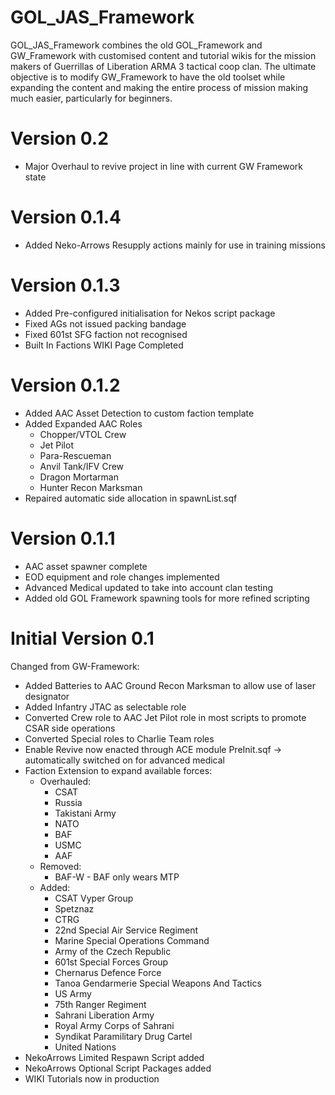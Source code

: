 # GOL_JAS_Framework
GOL_JAS_Framework combines the old GOL_Framework and GW_Framework with customised content and tutorial wikis for the mission makers of Guerrillas of Liberation ARMA 3 tactical coop clan. The ultimate objective is to modify GW_Framework to have the old toolset while expanding the content and making the entire process of mission making much easier, particularly for beginners.

# Version 0.2
* Major Overhaul to revive project in line with current GW Framework state

# Version 0.1.4
* Added Neko-Arrows Resupply actions mainly for use in training missions

# Version 0.1.3
* Added Pre-configured initialisation for Nekos script package
* Fixed AGs not issued packing bandage
* Fixed 601st SFG faction not recognised
* Built In Factions WIKI Page Completed

# Version 0.1.2
* Added AAC Asset Detection to custom faction template
* Added Expanded AAC Roles
  * Chopper/VTOL Crew
  * Jet Pilot
  * Para-Rescueman
  * Anvil Tank/IFV Crew
  * Dragon Mortarman
  * Hunter Recon Marksman
* Repaired automatic side allocation in spawnList.sqf

# Version 0.1.1
* AAC asset spawner complete
* EOD equipment and role changes implemented
* Advanced Medical updated to take into account clan testing
* Added old GOL Framework spawning tools for more refined scripting

# Initial Version 0.1
Changed from GW-Framework:
* Added Batteries to AAC Ground Recon Marksman to allow use of laser designator
* Added Infantry JTAC as selectable role
* Converted Crew role to AAC Jet Pilot role in most scripts to promote CSAR side operations
* Converted Special roles to Charlie Team roles
* Enable Revive now enacted through ACE module PreInit.sqf -> automatically switched on for advanced medical
* Faction Extension to expand available forces:
  * Overhauled:
	  * CSAT
	  * Russia
	  * Takistani Army
	  * NATO
	  * BAF
	  * USMC
	  * AAF
  * Removed:
	  * BAF-W - BAF only wears MTP
  * Added:
	  * CSAT Vyper Group
	  * Spetznaz
	  * CTRG
	  * 22nd Special Air Service Regiment
	  * Marine Special Operations Command
	  * Army of the Czech Republic
	  * 601st Special Forces Group
	  * Chernarus Defence Force
	  * Tanoa Gendarmerie Special Weapons And Tactics
	  * US Army
	  * 75th Ranger Regiment
	  * Sahrani Liberation Army
	  * Royal Army Corps of Sahrani
	  * Syndikat Paramilitary Drug Cartel
	  * United Nations
* NekoArrows Limited Respawn Script added
* NekoArrows Optional Script Packages added
* WIKI Tutorials now in production

